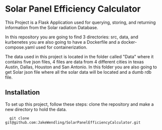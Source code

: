 # Solar Panel Efficiency Calculator 
 
 
This Project is a Flask Application used for querying, storing, and returning information from the Solar radiation Database. 

In this repository you are going to find 3 directories: src, data, and kurbenetes
you are also going to have a Dockerfile and a docker-compose.yaml used for containerization.

The data used in this project is located in the folder called "Data" where it contains five json files, 4 files are data from 4 different cities in texas Austin, Dallas, Houston and San Antonio. In this folder you are also going to get Solar json file where all the solar data will be located and a dumb rdb file.

## Installation
To set up this project, follow these steps: clone the repository and make a new directory to hold the data.

```
  git clone git@github.com:JakeWendling/SolarPanelEfficiencyCalculator.git

